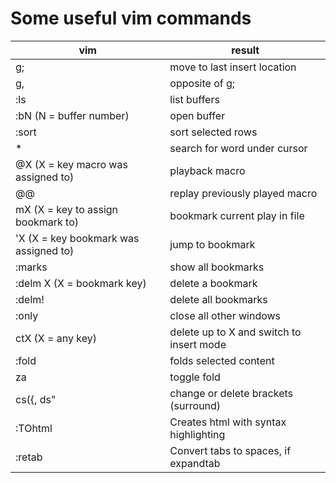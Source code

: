 # Some useful vim commands

| vim                                   | result                                   |
| -----------------------               | ------------------                       |
| g;                                    | move to last insert location             |
| g,                                    | opposite of g;                           |
| :ls                                   | list buffers                             |
| :bN (N = buffer number)               | open buffer                              |
| :sort                                 | sort selected rows                       |
| *                                     | search for word under cursor             |
| @X (X = key macro was assigned to)    | playback macro                           |
| @@                                    | replay previously played macro           |
| mX (X = key to assign bookmark to)    | bookmark current play in file            |
| 'X (X = key bookmark was assigned to) | jump to bookmark                         |
| :marks                                | show all bookmarks                       |
| :delm X (X = bookmark key)            | delete a bookmark                        |
| :delm!                                | delete all bookmarks                     |
| :only                                 | close all other windows                  |
| ctX (X = any key)                     | delete up to X and switch to insert mode |
| :fold                                 | folds selected content                   |
| za                                    | toggle fold                              |
| cs({, ds"                             | change or delete brackets (surround)     |
| :TOhtml                               | Creates html with syntax highlighting    |
| :retab                                | Convert tabs to spaces, if expandtab     |
